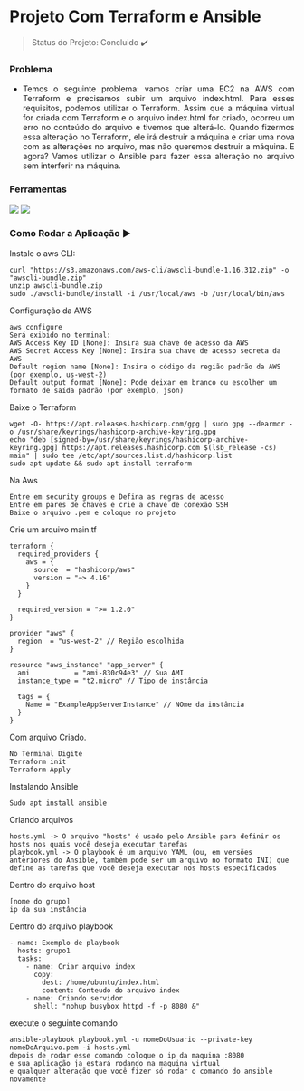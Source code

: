 # Projeto Com Terraform e Ansible
> Status do Projeto: Concluido :heavy_check_mark:

### Problema
- <p align="justify">Temos o seguinte problema: vamos criar uma EC2 na AWS com Terraform e precisamos subir um arquivo index.html. Para esses requisitos, podemos utilizar o Terraform. Assim que a máquina virtual for criada com Terraform e o arquivo index.html for criado, ocorreu um erro no conteúdo do arquivo e tivemos que alterá-lo. Quando fizermos essa alteração no Terraform, ele irá destruir a máquina e criar uma nova com as alterações no arquivo, mas não queremos destruir a máquina. E agora? Vamos utilizar o Ansible para fazer essa alteração no arquivo sem interferir na máquina.</p>

### Ferramentas
<img src="https://img.shields.io/static/v1?label=terraform&message=ferramenta &color=grenn&style=for-the-badge&logo=TERRAFORM"/>
<img src="https://img.shields.io/static/v1?label=ansible&message=ferramenta &color=grenn&style=for-the-badge&logo=ANSIBLE"/>


### Como Rodar a Aplicação :arrow_forward:

<p align="justify">Instale o aws CLI:</p>

```
curl "https://s3.amazonaws.com/aws-cli/awscli-bundle-1.16.312.zip" -o "awscli-bundle.zip"
unzip awscli-bundle.zip
sudo ./awscli-bundle/install -i /usr/local/aws -b /usr/local/bin/aws
```
<p align="justify">Configuração da AWS</p>

```
aws configure 
Será exibido no terminal:
AWS Access Key ID [None]: Insira sua chave de acesso da AWS
AWS Secret Access Key [None]: Insira sua chave de acesso secreta da AWS
Default region name [None]: Insira o código da região padrão da AWS (por exemplo, us-west-2)
Default output format [None]: Pode deixar em branco ou escolher um formato de saída padrão (por exemplo, json)
```

<p align="justify">Baixe o Terraform</p>

```
wget -O- https://apt.releases.hashicorp.com/gpg | sudo gpg --dearmor -o /usr/share/keyrings/hashicorp-archive-keyring.gpg
echo "deb [signed-by=/usr/share/keyrings/hashicorp-archive-keyring.gpg] https://apt.releases.hashicorp.com $(lsb_release -cs) main" | sudo tee /etc/apt/sources.list.d/hashicorp.list
sudo apt update && sudo apt install terraform
```

<p align="justify">Na Aws</p>

```
Entre em security groups e Defina as regras de acesso
Entre em pares de chaves e crie a chave de conexão SSH
Baixe o arquivo .pem e coloque no projeto
```

<p align="justify">Crie um arquivo main.tf</p>

```
terraform {
  required_providers {
    aws = {
      source  = "hashicorp/aws"
      version = "~> 4.16"
    }
  }

  required_version = ">= 1.2.0"
}

provider "aws" {
  region  = "us-west-2" // Região escolhida
}

resource "aws_instance" "app_server" {
  ami           = "ami-830c94e3" // Sua AMI
  instance_type = "t2.micro" // Tipo de instância

  tags = {
    Name = "ExampleAppServerInstance" // NOme da instância
  }
}
```

<p align="justify">Com arquivo Criado.</p>

```
No Terminal Digite
Terraform init 
Terraform Apply
```

<p align="justify">Instalando Ansible</p>

```
Sudo apt install ansible
```

<p align="justify">Criando arquivos</p>

```
hosts.yml -> O arquivo "hosts" é usado pelo Ansible para definir os hosts nos quais você deseja executar tarefas
playbook.yml -> O playbook é um arquivo YAML (ou, em versões anteriores do Ansible, também pode ser um arquivo no formato INI) que define as tarefas que você deseja executar nos hosts especificados
```
<p align="justify">Dentro do arquivo host</p>

```
[nome do grupo]
ip da sua instância
```
<p align="justify">Dentro do arquivo playbook</p>

```
- name: Exemplo de playbook
  hosts: grupo1
  tasks:
    - name: Criar arquivo index
      copy:
        dest: /home/ubuntu/index.html
        content: Conteudo do arquivo index
    - name: Criando servidor
      shell: "nohup busybox httpd -f -p 8080 &"
```
<p align="justify">execute o seguinte comando</p>

```
ansible-playbook playbook.yml -u nomeDoUsuario --private-key nomeDoArquivo.pem -i hosts.yml
depois de rodar esse comando coloque o ip da maquina :8080
e sua aplicação ja estará rodando na maquina virtual
e qualquer alteração que você fizer só rodar o comando do ansible novamente
```
